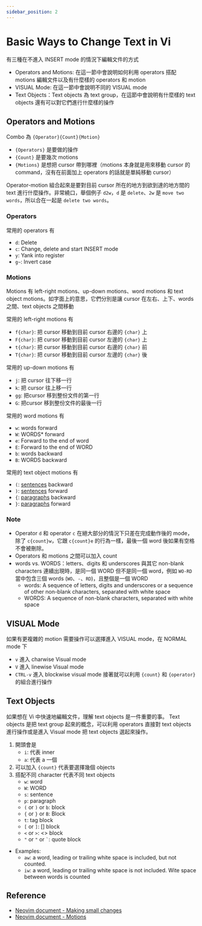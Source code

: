 ```yaml
---
sidebar_position: 2
---
```


# Basic Ways to Change Text in Vi
有三種在不進入 INSERT mode 的情況下編輯文件的方式
- Operators and Motions: 在這一節中會說明如何利用 operators 搭配 motions 編輯文件以及有什麼樣的 operators 和 motion
- VISUAL Mode: 在這一節中會說明不同的 VISUAL mode
- Text Objects：Text objects 為 text group，在這節中會說明有什麼樣的 text objects 還有可以對它們進行什麼樣的操作

## Operators and Motions
Combo 為 `{Operator}{Count}{Motion}`
- `{Operators}` 是要做的操作
- `{Count}` 是要幾次 motions
- `{Motions}` 是想把 cursor 帶到哪裡（motions 本身就是用來移動 cursor 的 command，沒有在前面加上 operators 的話就是單純移動 cursor）

Operator-motion 組合起來是要對目前 cursor 所在的地方到欲到達的地方間的 text 進行什麼操作。非常繞口，舉個例子 `d2w`，`d` 是 `delete`、`2w` 是 `move two words`，所以合在一起是 `delete two words`。

### Operators
常用的 operators 有
- `d`: Delete
- `c`: Change, delete and start INSERT mode
- `y`: Yank into register 
- `g~`: Invert case

### Motions
Motions 有 left-right motions、up-down motions、word motions 和 text object motions。如字面上的意思，它們分別是讓 cursor 在左右、上下、words 之間、text objects 之間移動

常用的 left-right motions 有
- `f{char}`: 把 cursor 移動到目前 cursor 右邊的 `{char}` 上
- `F{char}`: 把 cursor 移動到目前 cursor 左邊的 `{char}` 上
- `t{char}`: 把 cursor 移動到目前 cursor 右邊的 `{char}` 前
- `T{char}`: 把 cursor 移動到目前 cursor 左邊的 `{char}` 後

常用的 up-down motions 有
- `j`: 把 cursor 往下移一行
- `k`: 把 cursor 往上移一行
- `gg`: 把cursor 移到整份文件的第一行
- `G`: 把cursor 移到整份文件的最後一行

常用的 word motions 有
- `w`: words forward
- `W`: WORDS* forward
- `e`: Forward to the end of word
- `E`: Forward to the end of WORD
- `b`: words backward
- `B`: WORDS backward

常用的 text object motions 有
- `(`: [sentences](https://neovim.io/doc/user/motion.html#sentence) backward 
- `)`: [sentences](https://neovim.io/doc/user/motion.html#sentence) forward
- `{`: [paragraphs](https://neovim.io/doc/user/motion.html#paragraph) backward
- `}`: [paragraphs](https://neovim.io/doc/user/motion.html#paragraph) forward

### Note
- Operator `d` 和 operator `c` 在絕大部分的情況下只差在完成動作後的 mode，除了 `c{count}w`，它跟 `c{count}e` 的行為一樣，最後一個 word 後如果有空格不會被刪除。
- Operators 和 motions 之間可以加入 count
- words vs. WORDS：letters、digits 和 underscores 與其它 non-blank characters 連續出現時，是同一個 WORD 但不是同一個 word，例如 `WO-RD` 當中包含三個 words (`WO`、`-`、`RD`)，且整個是一個 WORD
    - words: A sequence of letters, digits and underscores or a sequence of other non-blank characters, separated with white space
    - WORDS: A sequence of non-blank characters, separated with white space


## VISUAL Mode
如果有更複雜的 motion 需要操作可以選擇進入 VISUAL mode，在 NORMAL mode 下
- `v` 進入 charwise Visual mode
- `V` 進入 linewise Visual mode
- `CTRL-v` 進入 blockwise visual mode
接著就可以利用 `{count}` 和 `{operator}` 的組合進行操作


## Text Objects
如果想在 Vi 中快速地編輯文件，理解 text objects 是一件重要的事。 
Text objects 是把 text group 起來的概念，可以利用 operators 直接對 text objects 進行操作或是進入 Visual mode 把 text objects 選起來操作。
1. 開頭會是 
    - `i`: 代表 inner
    - `a`: 代表 a 一個
2. 可以加入 `{count}` 代表要選擇幾個 objects
3. 搭配不同 character 代表不同 text objects
    - `w`: word
    - `W`: WORD
    - `s`: sentence
    - `p`: paragraph
    - `(` or `)` or `b`: block
    - `{` or `}` or `B`: Block
    - `t`: tag block
    - `[` or `]`: [] block
    - `<` or `>`: \<\> block
    - `"` or `"` or <code>`</code>: quote block
- Examples:
    - `aw`: a word, leading or trailing white space is included, but not counted.
    - `iw`: a word, leading or trailing white space is not included. Wite space between words is counted


## Reference

- [Neovim document - Making small changes](https://neovim.io/doc/user/usr_04.html) 
- [Neovim document - Motions](https://neovim.io/doc/user/motion.html) 


